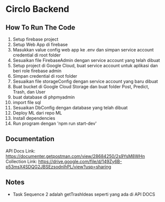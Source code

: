 # Circlo Backend
## How To Run The Code
1. Setup firebase project
2. Setup Web App di firebase
3. Masukkan value config web app ke .env dan simpan service account credential di root folder
4. Sesuaikan file FirebaseAdmin dengan service account yang telah dibuat
5. Setup project di Google Cloud, buat service account untuk aplikasi dan beri role firebase admin
6. Simpan credential di root folder
7. Sesuaikan file storageConfig dengan service account yang baru dibuat
8. Buat bucket di Google Cloud Storage dan buat folder Post, Predict, Trash, dan User
9. buat database di phpmyadmin
10. import file sql
11. Sesuaikan DbConfig dengan database yang telah dibuat
12. Deploy ML dari repo ML
13. Install dependencies
14. Run program dengan 'npm run start-dev'

## Documentation
API Docs Link: https://documenter.getpostman.com/view/28684250/2s9YsM8WHn
Collection Link: https://drive.google.com/file/d/149Zy6B-p53msX4SDQG2JBSEzsodnIhPL/view?usp=sharing

## Notes
* Task Sequence 2 adalah getTrashIdeas seperti yang ada di API DOCS

